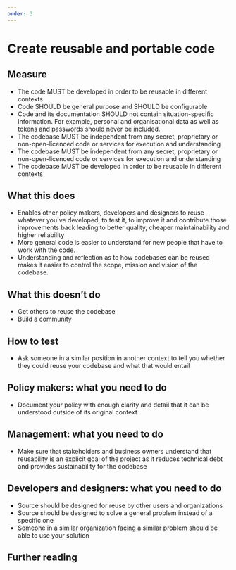 ```yaml
---
order: 3
---
```


# Create reusable and portable code

## Measure

* The code MUST be developed in order to be reusable in different contexts
* Code SHOULD be general purpose and SHOULD be configurable
* Code and its documentation SHOULD not contain situation-specific information. For example, personal and organisational data as well as tokens and passwords should never be included.
* The codebase MUST be independent from any secret, proprietary or non-open-licenced code or services for execution and understanding
* The codebase MUST be independent from any secret, proprietary or non-open-licenced code or services for execution and understanding
* The codebase MUST be developed in order to be reusable in different contexts

## What this does

* Enables other policy makers, developers and designers to reuse whatever you've developed, to test it, to improve it and contribute those improvements back leading to better quality, cheaper maintainability and higher reliability
* More general code is easier to understand for new people that have to work with the code.
* Understanding and reflection as to how codebases can be reused makes it easier to control the scope, mission and vision of the codebase.

## What this doesn’t do

* Get others to reuse the codebase
* Build a community

## How to test

* Ask someone in a similar position in another context to tell you whether they could reuse your codebase and what that would entail

## Policy makers: what you need to do

* Document your policy with enough clarity and detail that it can be understood outside of its original context

## Management: what you need to do

* Make sure that stakeholders and business owners understand that reusability is an explicit goal of the project as it reduces technical debt and provides sustainability for the codebase

## Developers and designers: what you need to do

* Source should be designed for reuse by other users and organizations
* Source should be designed to solve a general problem instead of a specific one
* Someone in a similar organization facing a similar problem should be able to use your solution

## Further reading

